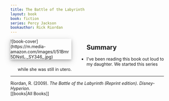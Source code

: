 ```yaml
---
title: The Battle of the Labyrinth
layout: book
book: fiction
series: Percy Jackson
bookauthor: Rick Riordan
---
```

<div style="float:left;
margin:0 50px 10px 0;
width:50%;
height:auto;
max-width:200px;
box-shadow: 0 4px 8px 0 rgba(0, 0, 0, 0.2), 0 6px 20px 0 rgba(0, 0, 0, 0.19)" markdown="1">
![book-cover](https://m.media-amazon.com/images/I/51Bmr5DNstL._SY346_.jpg)
</div>

## Summary
- I've been reading this book out loud to my daughter. We started this series while she was still in utero.

---
Riordan, R. (2009). *The Battle of the Labyrinth (Reprint edition). Disney-Hyperion*.
<br>[[books|All Books]]
